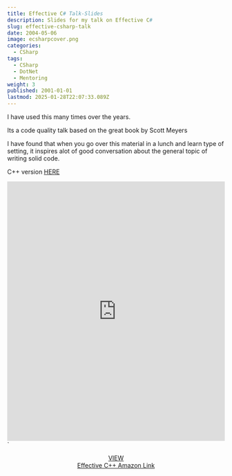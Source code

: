 ```yaml
---
title: Effective C# Talk-Slides
description: Slides for my talk on Effective C#
slug: effective-csharp-talk
date: 2004-05-06
image: ecsharpcover.png
categories:
  - CSharp
tags:
  - CSharp
  - DotNet
  - Mentoring
weight: 3
published: 2001-01-01
lastmod: 2025-01-28T22:07:33.089Z
---
```

I have used this many times over the years.

Its a code quality talk based on the great book by Scott Meyers

I have found that when you go over this material in a lunch and learn type of setting, it inspires alot of good conversation about the general topic of writing solid code.

C++ version [HERE](/post/effective-cpp/index.md)

<embed src="https://brianbraatz.com/portfolio/Effective%20C%20Sharp%202017.pdf" type="application/pdf" width="100%" height="600px">\`

<div style="text-align: center;"> 
<a href="https://brianbraatz.com/portfolio/Effective%20C%20Sharp%202017.pdf" style="text-align:center; text-decoration: underline">VIEW</a><br>
<a href="https://www.amazon.com/Effective-Covers-Content-Update-Program/dp/0672337878/" style="text-align:center; text-decoration: underline">Effective C++ Amazon Link</a>
</div>
